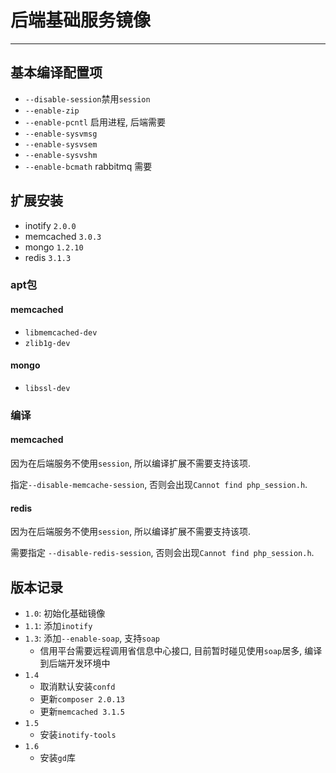 # 后端基础服务镜像

---

## 基本编译配置项

* `--disable-session`禁用`session`
* `--enable-zip`
* `--enable-pcntl` 启用进程, 后端需要
* `--enable-sysvmsg`
* `--enable-sysvsem`
* `--enable-sysvshm`
* `--enable-bcmath` rabbitmq 需要

## 扩展安装

* inotify `2.0.0`
* memcached `3.0.3`
* mongo `1.2.10`
* redis `3.1.3`

### apt包

#### memcached

* `libmemcached-dev`
* `zlib1g-dev`

#### mongo

* `libssl-dev`

### 编译

#### memcached

因为在后端服务不使用`session`, 所以编译扩展不需要支持该项.

指定`--disable-memcache-session`, 否则会出现`Cannot find php_session.h`.

#### redis

因为在后端服务不使用`session`, 所以编译扩展不需要支持该项.

需要指定 `--disable-redis-session`, 否则会出现`Cannot find php_session.h`.

## 版本记录

* `1.0`: 初始化基础镜像
* `1.1`: 添加`inotify`
* `1.3`: 添加`--enable-soap`, 支持`soap`
	* 信用平台需要远程调用省信息中心接口, 目前暂时碰见使用`soap`居多, 编译到后端开发环境中
* `1.4`
	* 取消默认安装`confd`
	* 更新`composer 2.0.13`
	* 更新`memcached 3.1.5`
* `1.5`
	* 安装`inotify-tools`
* `1.6`
	* 安装`gd`库